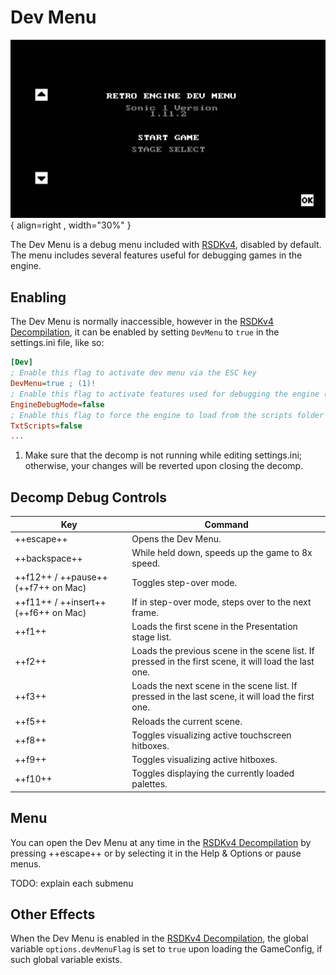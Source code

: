 # Dev Menu

![Dev Menu](/assets/images/Sonic1/DevMenu/MainMenu-Mobile.png){ align=right , width="30%" }

The Dev Menu is a debug menu included with [RSDKv4](../README.md), disabled by default. The menu includes several features useful for debugging games in the engine.

## Enabling
The Dev Menu is normally inaccessible, however in the [RSDKv4 Decompilation](../Decompilation/README.md), it can be enabled by setting `DevMenu` to `true` in the settings.ini file, like so:

``` ini hl_lines="3"
[Dev]
; Enable this flag to activate dev menu via the ESC key
DevMenu=true ; (1)!
; Enable this flag to activate features used for debugging the engine (may result in slightly slower game speed)
EngineDebugMode=false
; Enable this flag to force the engine to load from the scripts folder instead of from bytecode
TxtScripts=false
...
```

1. Make sure that the decomp is not running while editing settings.ini; otherwise, your changes will be reverted upon closing the decomp.

## Decomp Debug Controls

| Key                                  | Command                                                                                               |
| ------------------------------------ | ----------------------------------------------------------------------------------------------------- |
| ++escape++                           | Opens the Dev Menu.                                                                                   |
| ++backspace++                        | While held down, speeds up the game to 8x speed.                                                      |
| ++f12++ / ++pause++ (++f7++ on Mac)  | Toggles step-over mode.                                                                               |
| ++f11++ / ++insert++ (++f6++ on Mac) | If in step-over mode, steps over to the next frame.                                                   |
| ++f1++                               | Loads the first scene in the Presentation stage list.                                                 |
| ++f2++                               | Loads the previous scene in the scene list. If pressed in the first scene, it will load the last one. |
| ++f3++                               | Loads the next scene in the scene list. If pressed in the last scene, it will load the first one.     |
| ++f5++                               | Reloads the current scene.                                                                            |
| ++f8++                               | Toggles visualizing active touchscreen hitboxes.                                                      |
| ++f9++                               | Toggles visualizing active hitboxes.                                                                  |
| ++f10++                              | Toggles displaying the currently loaded palettes.                                                     |

## Menu

You can open the Dev Menu at any time in the [RSDKv4 Decompilation](../Decompilation/README.md) by pressing ++escape++ or by selecting it in the Help & Options or pause menus.

TODO: explain each submenu

## Other Effects

When the Dev Menu is enabled in the [RSDKv4 Decompilation](../Decompilation/README.md), the global variable `options.devMenuFlag` is set to `true` upon loading the GameConfig, if such global variable exists.